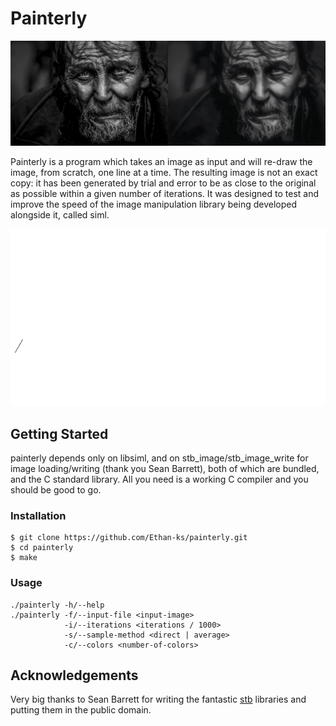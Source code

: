 # Painterly

![Before and after](doc/compare.jpg)

Painterly is a program which takes an image as input and will re-draw the image, from scratch, one line at a time. 
The resulting image is not an exact copy: it has been generated by trial and error to be as close to the original as possible within a given number of iterations. It was designed to test and improve the speed of the image manipulation library being developed alongside it, called siml. 

![Low res demonstration](doc/demo.gif)

## Getting Started

painterly depends only on libsiml, and on stb_image/stb_image_write for image loading/writing (thank you Sean Barrett), both of which are bundled, and the C standard library. All you need is a working C compiler and you should be good to go.

### Installation
    $ git clone https://github.com/Ethan-ks/painterly.git
    $ cd painterly
    $ make

### Usage
    ./painterly -h/--help
    ./painterly -f/--input-file <input-image> 
                -i/--iterations <iterations / 1000> 
                -s/--sample-method <direct | average> 
                -c/--colors <number-of-colors>

## Acknowledgements

Very big thanks to Sean Barrett for writing the fantastic [stb](https://github.com/nothings/stb) libraries and putting them in the public domain.
